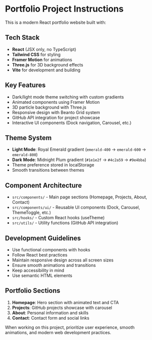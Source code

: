 <!-- Use this file to provide workspace-specific custom instructions to Copilot. For more details, visit https://code.visualstudio.com/docs/copilot/copilot-customization#_use-a-githubcopilotinstructionsmd-file -->

# Portfolio Project Instructions

This is a modern React portfolio website built with:

## Tech Stack
- **React** (JSX only, no TypeScript)
- **Tailwind CSS** for styling
- **Framer Motion** for animations
- **Three.js** for 3D background effects
- **Vite** for development and building

## Key Features
- Dark/light mode theme switching with custom gradients
- Animated components using Framer Motion
- 3D particle background with Three.js
- Responsive design with Beanto Grid system
- GitHub API integration for project showcase
- Interactive UI components (Dock navigation, Carousel, etc.)

## Theme System
- **Light Mode**: Royal Emerald gradient (`emerald-400` → `emerald-600` → `emerald-800`)
- **Dark Mode**: Midnight Plum gradient (`#1e1e2f` → `#4c2a59` → `#9e4bba`)
- Theme preference stored in localStorage
- Smooth transitions between themes

## Component Architecture
- `src/components/` - Main page sections (Homepage, Projects, About, Contact)
- `src/components/ui/` - Reusable UI components (Dock, Carousel, ThemeToggle, etc.)
- `src/hooks/` - Custom React hooks (useTheme)
- `src/utils/` - Utility functions (GitHub API integration)

## Development Guidelines
- Use functional components with hooks
- Follow React best practices
- Maintain responsive design across all screen sizes
- Ensure smooth animations and transitions
- Keep accessibility in mind
- Use semantic HTML elements

## Portfolio Sections
1. **Homepage**: Hero section with animated text and CTA
2. **Projects**: GitHub projects showcase with carousel
3. **About**: Personal information and skills
4. **Contact**: Contact form and social links

When working on this project, prioritize user experience, smooth animations, and modern web development practices.
